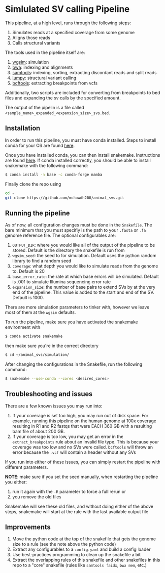 # Simlulated SV calling Pipeline 
This pipeline, at a high level, runs through the following steps:
1. Simulates reads at a specified coverage from some genome
2. Aligns those reads
3. Calls structural variants 

The tools used in the pipeline itself are: 
1. [wgsim](https://github.com/lh3/wgsim): simulation
2. [bwa](https://github.com/lh3/bwa): indexing and alignments
3. [samtools](http://www.htslib.org/): indexing, sorting, extracting discordant reads and split reads
4. [lumpy](https://github.com/arq5x/lumpy-sv): structural variant calling
5. [bcftools](http://samtools.github.io/bcftools/bcftools.html): extracting breakpoints from vcfs

Additionally, two scripts are included for converting from breakpoints to bed files and expanding the sv calls by the specified amount. 

The output of the pipelin is a file called `<sample_name>_expanded_<expansion_size>_svs.bed`.

## Installation
In order to run this pipeline, you must have conda installed. Steps to install conda for your OS are found [here](https://conda.io/projects/conda/en/latest/user-guide/install/index.html). 

Once you have installed conda, you can then install snakemake. Instructions are found [here](https://snakemake.readthedocs.io/en/stable/getting_started/installation.html). If conda installed correctly, you should be able to install snakemake with the following command: 
```bash
$ conda install -n base -c conda-forge mamba
```

Finally clone the repo using
```bash
cd ~
git clone https://github.com/mchowdh200/animal_svs.git
```

## Running the pipeline
As of now, all configuration changes must be done in the `Snakefile`. The bare minimum that you must specifiy is the path to your `.fasta` or `.fa` genome reference file. The optional configurables are:
1. `OUTPUT_DIR`: where you would like all of the output of the pipeline to be stored. Default is the directory the snakefile is run from 
2. `wgsim_seed`: the seed to for simulation. Default uses the python random library to find a random seed
3. `coverage`: what depth you would like to simulate reads from the genome to. Default is 20
4. `base_error_rate`: the rate at which base errors will be simulated. Default is .001 to simulate Illumina sequencing error rate
5. `expansion_size`: the number of base pairs to extend SVs by at the very end of the pipeline. This value is added to the start and end of the SV. Default is 1000. 

There are more simulation parameters to tinker with, however we leave most of them at the `wgsim` defaults. 

To run the pipeline, make sure you have activated the snakemake environment with 
```bash
$ conda activate snakemake
```
then make sure you're in the correct directory
```bash
$ cd ~/animal_svs/simulation/
```
After changing the configurations in the Snakefile, run the following command: 
```bash
$ snakemake --use-conda --cores <desired_cores>
```

## Troubleshooting and issues
There are a few known issues you may run into:
1. If your coverage is set too high, you may run out of disk space. For example, running this pipeline on the human genome at 100x coverage resulting in R1 and R2 fastqs that were EACH 360 GB with a resulting bam file of about 200 GB. 
2. If your coverage is too low, you may get an error in the `extract_breakpoints` rule about an invalid file type. This is because your coverage was too low and no SVs were called. `bcftools` will throw an error because the `.vcf` will contain a header without any SVs

If you run into either of these issues, you can simply restart the pipeline with different parameters. 

__NOTE__: make sure if you set the seed manually, when restarting the pipeline you either: 
1. run it again with the `-R` parameter to force a full rerun or 
2. you remove the old files

Snakemake will see these old files, and without doing either of the above steps, snakemake will start at the rule with the last available output file

## Improvements
1. Move the python code at the top of the snakefile that gets the genome size to a rule (see the note above the python code)
2. Extract any configurables to a `config.yaml` and build a config loader
3. Use best-practices programming to clean up the snakefile a bit
4. Extract the overlapping rules of this snakefile and other snakefiles in this repo to a "core" snakefile (rules like `samtools faidx`, `bwa mem`, etc.)